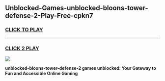 
## Unblocked-Games-unblocked-bloons-tower-defense-2-Play-Free-cpkn7
<h3>
<a href="https://premium76.site?title=unblocked-bloons-tower-defense-2&ref=23A">CLICK TO PLAY</a></h3>
<hr>

<h3>
<a href="https://premium76.site?title=unblocked-bloons-tower-defense-2&ref=23A">CLICK 2 PLAY</a>
  
</h3>

<a href="https://premium76.site?title=unblocked-bloons-tower-defense-2&ref=23A"><img src="https://clearcache.store/games.png"></a>


**unblocked-bloons-tower-defense-2 games unblocked: Your Gateway to Fun and Accessible Online Gaming**
